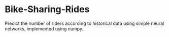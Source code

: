 # Bike-Sharing-Rides
Predict the number of riders according to historical data using simple neural networks, implemented using numpy.
